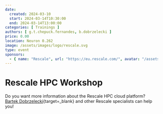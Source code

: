 ```yaml
---
date:
  created: 2024-03-10
  start: 2024-03-14T10:30:00
  end: 2024-03-14T13:00:00
categories: [ Trainings ]
authors: [ g.t.chepuck.fernandes, b.dobrzelecki ]
price: 0.00
location: Neuron 0.262
image: /assets/images/logo/rescale.svg
type: event
sponsors:
  - { name: "Rescale", url: "https://eu.rescale.com/", avatar: "/assets/images/logo/rescale.svg" }
---
```


# Rescale HPC Workshop

Do you want more information about the Rescale HPC cloud platform? [Bartek Dobrzelecki](https://www.linkedin.com/in/bardobrze/){target=_blank} and other Rescale specialists can help you!
